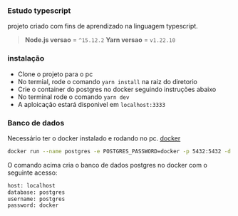 ### Estudo typescript
projeto criado com fins de aprendizado na linguagem typescript.

> **Node.js versao** = ```^15.12.2```
**Yarn versao** = ``` v1.22.10 ```
### instalação
- Clone o projeto para o pc
- No termial, rode o comando ```yarn install``` na raiz do diretorio
- Crie o container do postgres no docker seguindo instruções abaixo
- No terminal rode o comando ``` yarn dev ```
- A aploicação estará disponivel em ```localhost:3333```

### Banco de dados
Necessário ter o docker instalado e rodando no pc.
[docker](https://www.docker.com/)
```sh
docker run --name postgres -e POSTGRES_PASSWORD=docker -p 5432:5432 -d postgres
```
O comando acima cria o banco de dados postgres no docker com o seguinte acesso:

``` sh
host: localhost
database: postgres
username: postgres
password: docker
```
